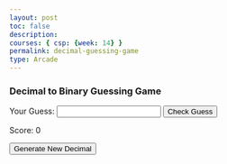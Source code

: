 ```yaml
---
layout: post
toc: false
description:
courses: { csp: {week: 14} }
permalink: decimal-guessing-game
type: Arcade
---
```


<html lang="en">
<head>
  <meta charset="UTF-8">
  <meta name="viewport" content="width=device-width, initial-scale=1.0">
  <link rel="stylesheet" href="dec.css">
  <title>Decimal to Binary Guessing Game</title>
</head>
<body>
  <div class="container">
    <h3>Decimal to Binary Guessing Game</h3>
    <p id="decimalOutput"></p>
    <label for="userBinary">Your Guess:</label>
    <input type="text" id="userBinary">
    <button onclick="checkGuess()">Check Guess</button>
    <p id="result"></p>
    <p>Score: <span id="score">0</span></p>
    <button onclick="generateRandomDecimal()">Generate New Decimal</button>
  </div>
  <script type="text/javascript" src="dec.js"></script>
</body>
</html>







